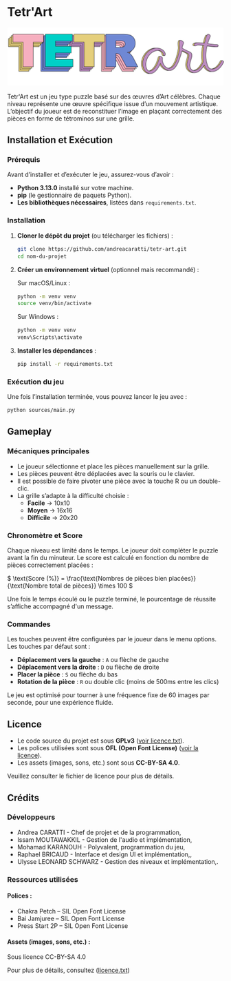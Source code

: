 # Tetr'Art

![Logo Tetr'Art](docs/img/logo_tetrart.png)

Tetr'Art est un jeu type puzzle basé sur des œuvres d’Art célèbres. Chaque niveau représente une œuvre spécifique issue d’un mouvement artistique. L’objectif du joueur est de reconstituer l’image en plaçant correctement des pièces en forme de tétrominos sur une grille.

## Installation et Exécution

### Prérequis
Avant d’installer et d’exécuter le jeu, assurez-vous d’avoir :

- **Python 3.13.0** installé sur votre machine. 
- **pip** (le gestionnaire de paquets Python).
- **Les bibliothèques nécessaires**, listées dans `requirements.txt`.

### Installation

1. **Cloner le dépôt du projet** (ou télécharger les fichiers) :

    ```sh
    git clone https://github.com/andreacaratti/tetr-art.git
    cd nom-du-projet
    ```

2. **Créer un environnement virtuel** (optionnel mais recommandé) :

   Sur macOS/Linux :
   ```sh
   python -m venv venv
   source venv/bin/activate
   ```

   Sur Windows :
   ```sh
   python -m venv venv
   venv\Scripts\activate
   ```

3. **Installer les dépendances** :

   ```sh
   pip install -r requirements.txt
   ```

### Exécution du jeu

Une fois l’installation terminée, vous pouvez lancer le jeu avec :
```sh
python sources/main.py
```

## Gameplay

### Mécaniques principales

- Le joueur sélectionne et place les pièces manuellement sur la grille.
- Les pièces peuvent être déplacées avec la souris ou le clavier.
- Il est possible de faire pivoter une pièce avec la touche R ou un double-clic.
- La grille s’adapte à la difficulté choisie :
    - **Facile** &#8594; 10x10
    - **Moyen** &#8594; 16x16
    - **Difficile** &#8594; 20x20

### Chronomètre et Score

Chaque niveau est limité dans le temps. Le joueur doit compléter le puzzle avant la fin du minuteur.
Le score est calculé en fonction du nombre de pièces correctement placées :

$ \text{Score (\%)} = \frac{\text{Nombres de pièces bien placées}}{\text{Nombre total de pièces}} \times 100 $

Une fois le temps écoulé ou le puzzle terminé, le pourcentage de réussite s’affiche accompagné d'un message.

### Commandes

Les touches peuvent être configurées par le joueur dans le menu options. Les touches par défaut sont :
- **Déplacement vers la gauche** : `A` ou flèche de gauche
- **Déplacement vers la droite** : `D` ou flèche de droite
- **Placer la pièce** : `S` ou flèche du bas
- **Rotation de la pièce** : `R` ou double clic (moins de 500ms entre les clics)

Le jeu est optimisé pour tourner à une fréquence fixe de 60 images par seconde, pour une expérience fluide.

## Licence

- Le code source du projet est sous **GPLv3** ([voir licence.txt](licence.txt)).
- Les polices utilisées sont sous **OFL (Open Font License)** ([voir la licence](https://openfontlicense.org/open-font-license-official-text/)).
- Les assets (images, sons, etc.) sont sous **CC-BY-SA 4.0**.

Veuillez consulter le fichier de licence pour plus de détails.

## Crédits

### Développeurs

- Andrea CARATTI - Chef de projet et de la programmation, 
- Issam MOUTAWAKKIL - Gestion de l'audio et implémentation, 
- Mohamad KARANOUH - Polyvalent, programmation du jeu, 
- Raphael BRICAUD - Interface et design UI et implémentation,, 
- Ulysse LEONARD SCHWARZ - Gestion des niveaux et implémentation,.

### Ressources utilisées

#### Polices :

- Chakra Petch – SIL Open Font License
- Bai Jamjuree – SIL Open Font License
- Press Start 2P – SIL Open Font License

#### Assets (images, sons, etc.) :

Sous licence CC-BY-SA 4.0

Pour plus de détails, consultez ([licence.txt](licence.txt))
